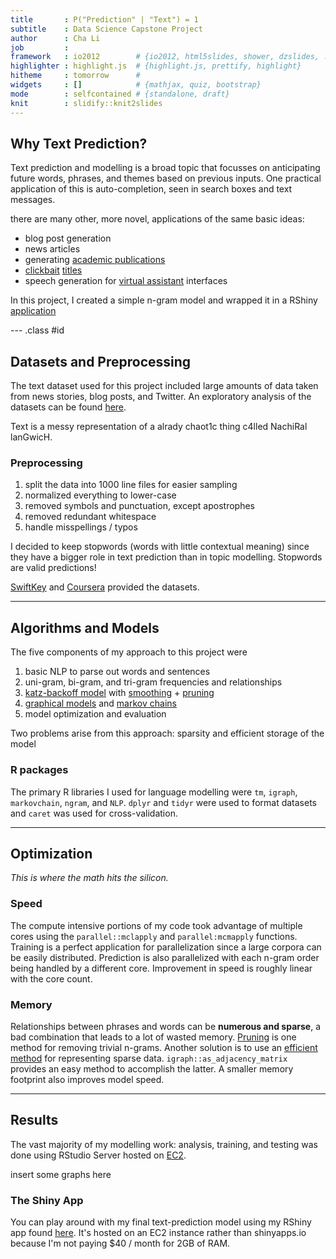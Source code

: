 ```yaml
---
title       : P("Prediction" | "Text") = 1
subtitle    : Data Science Capstone Project
author      : Cha Li
job         : 
framework   : io2012        # {io2012, html5slides, shower, dzslides, ...}
highlighter : highlight.js  # {highlight.js, prettify, highlight}
hitheme     : tomorrow      # 
widgets     : []            # {mathjax, quiz, bootstrap}
mode        : selfcontained # {standalone, draft}
knit        : slidify::knit2slides
---
```


## Why Text Prediction?
Text prediction and modelling is a broad topic that focusses on anticipating future words, phrases, and themes
based on previous inputs. One practical application of this is auto-completion, seen in search boxes
and text messages.

there are many other, more novel, applications of the same basic ideas:
* blog post generation
* news articles
* generating [academic publications](https://pdos.csail.mit.edu/archive/scigen/)
* [clickbait](https://en.wikipedia.org/wiki/Clickbait) [titles](http://community.usvsth3m.com/generator/clickbait-headline-generator)
* speech generation for [virtual assistant](http://www.nytimes.com/2016/01/28/technology/personaltech/siri-alexa-and-other-virtual-assistants-put-to-the-test.html) interfaces

In this project, I created a simple n-gram model and wrapped it in a RShiny [application](www.google.com)

--- .class #id 


##  Datasets and Preprocessing
The text dataset used for this project included large amounts of data taken from news stories, blog
posts, and Twitter. An exploratory analysis of the datasets can be found [here](http://rpubs.com/chavli/ds-capstone).

Text is a messy representation of a alrady chaot1c thing c4lled NachiRal lanGwicH. 

### Preprocessing

1. split the data into 1000 line files for easier sampling
2. normalized everything to lower-case 
3. removed symbols and punctuation, except apostrophes 
4. removed redundant whitespace
5. handle misspellings / typos

I decided to keep stopwords (words with little contextual meaning) since they have a bigger role in 
text prediction than in topic modelling. Stopwords are valid predictions!

[SwiftKey](https://swiftkey.com/en) and [Coursera](www.coursera.com) provided the datasets.

--- 

## Algorithms and Models
The five components of my approach to this project were

1. basic NLP to parse out words and sentences
2. uni-gram, bi-gram, and tri-gram frequencies and relationships
3. [katz-backoff model](https://en.wikipedia.org/wiki/Katz%27s_back-off_model) with [smoothing](http://nlp.stanford.edu/~wcmac/papers/20050421-smoothing-tutorial.pdf) + [pruning](https://pdfs.semanticscholar.org/2905/3eab305c2b585bcfbb713243b05646e7d62d.pdf)
4. [graphical models](https://en.wikipedia.org/wiki/Graphical_model) and [markov chains](https://en.wikipedia.org/wiki/Markov_chain) 
5. model optimization and evaluation

Two problems arise from this approach: sparsity and efficient storage of the model

### R packages

The primary R libraries I used for language modelling were `tm`, `igraph`, `markovchain`, `ngram`, and `NLP`. 
`dplyr` and `tidyr` were used to format datasets and `caret` was used for cross-validation.

--- 

## Optimization
_This is where the math hits the silicon._

### Speed
The compute intensive portions of my code took advantage of multiple cores using the `parallel::mclapply` 
and `parallel:mcmapply` functions. Training is a perfect application for parallelization since a large 
corpora can be easily distributed. Prediction is also parallelized with each n-gram order being 
handled by a different core. Improvement in speed is roughly linear with the core count.

### Memory
Relationships between phrases and words can be **numerous and sparse**, a bad combination that leads
to a lot of wasted memory. [Pruning](https://pdfs.semanticscholar.org/2905/3eab305c2b585bcfbb713243b05646e7d62d.pdf)
is one method for removing trivial n-grams. Another solution is to use an [efficient method](https://en.wikipedia.org/wiki/Sparse_matrix#Storing_a_sparse_matrix) for representing sparse data. 
`igraph::as_adjacency_matrix` provides an easy method to accomplish the latter. A smaller memory 
footprint also improves model speed.

--- 

## Results
The vast majority of my modelling work: analysis, training, and testing was done using RStudio Server
hosted on [EC2](https://aws.amazon.com/ec2/instance-types/#compute-optimized).

insert some graphs here

### The Shiny App
You can play around with my final text-prediction model using my RShiny app found [here](www.google.com). 
It's hosted on an EC2 instance rather than shinyapps.io because I'm not paying $40 / month for 2GB of RAM.
